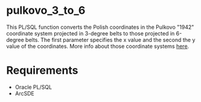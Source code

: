 # pulkovo_3_to_6

This PL/SQL function converts the Polish coordinates in the Pulkovo "1942" coordinate system projected in 3-degree belts to those projected in 6-degree belts. The first parameter specifies the x value and the second the y value of the coordinates. More info about those coordinate systems [here](http://www.asgeupos.pl/index.php?wpg_type=tech_rf&sub=u1942).

# Requirements

- Oracle PL/SQL
- ArcSDE
